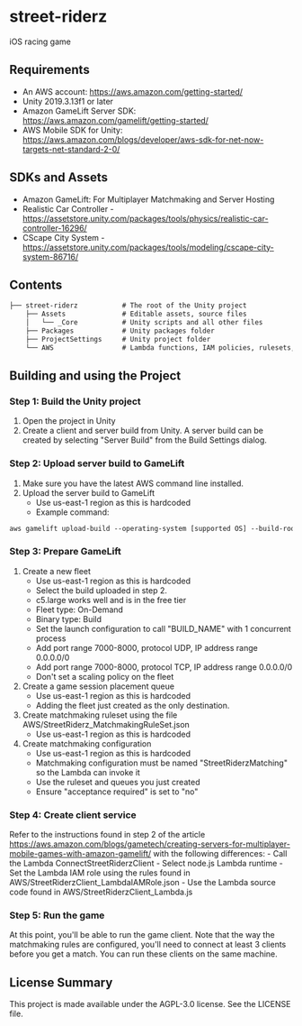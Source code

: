 # street-riderz
iOS racing game

## Requirements

- An AWS account: <https://aws.amazon.com/getting-started/>
- Unity 2019.3.13f1 or later
- Amazon GameLift Server SDK: <https://aws.amazon.com/gamelift/getting-started/>
- AWS Mobile SDK for Unity: <https://aws.amazon.com/blogs/developer/aws-sdk-for-net-now-targets-net-standard-2-0/>

## SDKs and Assets
- Amazon GameLift: For Multiplayer Matchmaking and Server Hosting
- Realistic Car Controller  - <https://assetstore.unity.com/packages/tools/physics/realistic-car-controller-16296/>
- CScape City System - <https://assetstore.unity.com/packages/tools/modeling/cscape-city-system-86716/>

## Contents

``` html
├── street-riderz           # The root of the Unity project
    ├── Assets              # Editable assets, source files
    │   └── _Core           # Unity scripts and all other files
    ├── Packages            # Unity packages folder
    ├── ProjectSettings     # Unity project folder
    └── AWS                 # Lambda functions, IAM policies, rulesets, etc.
```

## Building and using the Project

### Step 1: Build the Unity project

1. Open the project in Unity
2. Create a client and server build from Unity. A server build can be created by selecting "Server Build" from the Build Settings dialog.

### Step 2: Upload server build to GameLift

1. Make sure you have the latest AWS command line installed.
2. Upload the server build to GameLift
    - Use us-east-1 region as this is hardcoded
    - Example command:

``` html
aws gamelift upload-build --operating-system [supported OS] --build-root [build path] --name [user-defined name of build] --build-version [user-defined build number] --region [region name]
```

### Step 3: Prepare GameLift

1. Create a new fleet
    - Use us-east-1 region as this is hardcoded
    - Select the build uploaded in step 2.
    - c5.large works well and is in the free tier
    - Fleet type: On-Demand
    - Binary type: Build
    - Set the launch configuration to call "BUILD_NAME" with 1 concurrent process
    - Add port range 7000-8000, protocol UDP, IP address range 0.0.0.0/0
    - Add port range 7000-8000, protocol TCP, IP address range 0.0.0.0/0
    - Don't set a scaling policy on the fleet
2. Create a game session placement queue
    - Use us-east-1 region as this is hardcoded
    - Adding the fleet just created as the only destination.
3. Create matchmaking ruleset using the file AWS/StreetRiderz_MatchmakingRuleSet.json
    - Use us-east-1 region as this is hardcoded
4. Create matchmaking configuration
    - Use us-east-1 region as this is hardcoded
    - Matchmaking configuration must be named "StreetRiderzMatching" so the Lambda can invoke it
    - Use the ruleset and queues you just created
    - Ensure "acceptance required" is set to "no"

### Step 4: Create client service

Refer to the instructions found in step 2 of the article 
<https://aws.amazon.com/blogs/gametech/creating-servers-for-multiplayer-mobile-games-with-amazon-gamelift/> with the following differences:
    - Call the Lambda ConnectStreetRiderzClient
    - Select node.js Lambda runtime
    - Set the Lambda IAM role using the rules found in AWS/StreetRiderzClient_LambdaIAMRole.json
    - Use the Lambda source code found in AWS/StreetRiderzClient_Lambda.js

### Step 5: Run the game

At this point, you'll be able to run the game client. Note that the way the matchmaking rules are configured, you'll need to connect at least 3 clients before you get a match. You can run these clients on the same machine.

## License Summary

This project is made available under the AGPL-3.0 license. See the LICENSE file.
